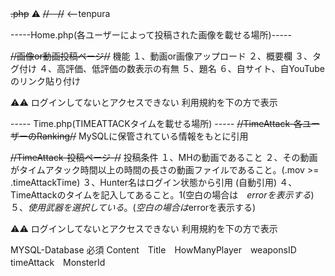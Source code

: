 ~~.php~~
⚠
~~//　//~~      <--tenpura

-----Home.php(各ユーザーによって投稿された画像を載せる場所)-----

~~//画像or動画投稿ページ//~~
機能
１、動画or画像アップロード
２、概要欄
３、タグ付け
４、高評価、低評価の数表示の有無
５、題名
６、自サイト、自YouTubeのリンク貼り付け

⚠⚠
ログインしてないとアクセスできない
利用規約を下の方で表示


-----   Time.php(TIMEATTACKタイムを載せる場所)    -----
~~//TimeAttack-各ユーザーのRanking//~~
MySQLに保管されている情報をもとに引用

~~//TimeAttack-投稿ページ-//~~
投稿条件
１、MHの動画であること
２、その動画がタイムアタック時間以上の時間の長さの動画ファイルであること。(.mov >= .timeAttackTime)
３、Hunter名はログイン状態から引用  (自動引用)
４、TimeAttackのタイムを記入してあること。1(空白の場合は　$errorを表示する)
５、使用武器を選択している。(空白の場合は　$errorを表示する)

⚠⚠
ログインしてないとアクセスできない
利用規約を下の方で表示

MYSQL-Database
必須
Content　Title　HowManyPlayer　weaponsID　timeAttack　MonsterId